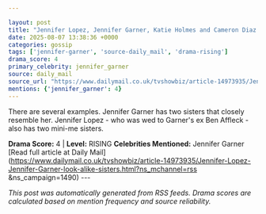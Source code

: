 ```yaml
---

layout: post
title: "Jennifer Lopez, Jennifer Garner, Katie Holmes and Cameron Diaz all have look-alike sisters... see the comparisons"
date: 2025-08-07 13:38:36 +0000
categories: gossip
tags: ['jennifer-garner', 'source-daily_mail', 'drama-rising']
drama_score: 4
primary_celebrity: jennifer_garner
source: daily_mail
source_url: "https://www.dailymail.co.uk/tvshowbiz/article-14973935/Jennifer-Lopez-Jennifer-Garner-look-alike-sisters.html?ns_mchannel=rss&1490&campaign=1490"
mentions: {'jennifer_garner': 4}
---
```


There are several examples. Jennifer Garner has two sisters that closely resemble her. Jennifer Lopez - who was wed to Garner's ex Ben Affleck - also has two mini-me sisters.

**Drama Score:** 4 | **Level:** RISING **Celebrities Mentioned:** Jennifer Garner [Read full article at Daily Mail](https://www.dailymail.co.uk/tvshowbiz/article-14973935/Jennifer-Lopez-Jennifer-Garner-look-alike-sisters.html?ns_mchannel=rss &ns_campaign=1490) --- 

*This post was automatically generated from RSS feeds. Drama scores are calculated based on mention frequency and source reliability.*